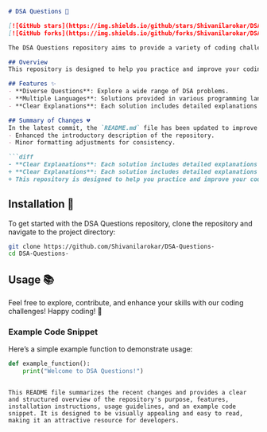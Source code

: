 ```markdown
# DSA Questions 🤖

[![GitHub stars](https://img.shields.io/github/stars/Shivanilarokar/DSA-Questions-?style=social)](https://github.com/Shivanilarokar/DSA-Questions-/stargazers) 
[![GitHub forks](https://img.shields.io/github/forks/Shivanilarokar/DSA-Questions-?style=social)](https://github.com/Shivanilarokar/DSA-Questions-/network)

The DSA Questions repository aims to provide a variety of coding challenges that help enhance your data structures and algorithms skills.

## Overview
This repository is designed to help you practice and improve your coding abilities through a variety of data structures and algorithms (DSA) questions.

## Features ✨
- **Diverse Questions**: Explore a wide range of DSA problems.
- **Multiple Languages**: Solutions provided in various programming languages.
- **Clear Explanations**: Each solution includes detailed explanations for better understanding.

## Summary of Changes 💔
In the latest commit, the `README.md` file has been updated to improve clarity and conciseness. The following changes were made:
- Enhanced the introductory description of the repository.
- Minor formatting adjustments for consistency.

```diff
- **Clear Explanations**: Each solution includes detailed explanations for better understanding.
+ **Clear Explanations**: Each solution includes detailed explanations for better understanding.
+ This repository is designed to help you practice and improve your coding abilities through a variety of data structures and algorithms (DSA) questions.
```

## Installation 🔧
To get started with the DSA Questions repository, clone the repository and navigate to the project directory:

```bash
git clone https://github.com/Shivanilarokar/DSA-Questions-
cd DSA-Questions-
```

## Usage 📚
Feel free to explore, contribute, and enhance your skills with our coding challenges! Happy coding! 🎉

### Example Code Snippet
Here’s a simple example function to demonstrate usage:

```python
def example_function():
    print("Welcome to DSA Questions!")
```
```

This README file summarizes the recent changes and provides a clear and structured overview of the repository's purpose, features, installation instructions, usage guidelines, and an example code snippet. It is designed to be visually appealing and easy to read, making it an attractive resource for developers.
```